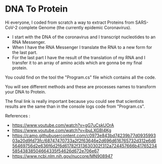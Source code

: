 # DNA To Protein

Hi everyone, I coded from scratch a way to extract Proteins from SARS-CoV-2 complete Genome (the currently epidemic Coronavirus).
- I start with the DNA of the coronavirus and I transcript nucleotides to an RNA Messenger.
- When I have the RNA Messenger I translate the RNA to a new form for the last part.
- For the last part I have the result of the translation of my RNA and I transfer it to an array of amino acids which are gonna be my final protein.

You could find on the tool the "Program.cs" file which contains all the code.

You will see different methods and these are processes names to transform your DNA to Protein.

The final link is really important because you could see that scientists results are the same than in the console logs code from "Program.cs".

References :
- https://www.youtube.com/watch?v=gG7uCskUOrA
- https://www.youtube.com/watch?v=ibuLXGBI4Kg
- https://camo.githubusercontent.com/c0973e843bd74239b77d093599303a20d9fd73fc/68747470733a2f2f63646e2d696d616765732d312e6d656469756d2e636f6d2f6d61782f313630302f312a724457666b4176523458543838504664335f54626d672e706e67
- https://www.ncbi.nlm.nih.gov/nuccore/MN908947
